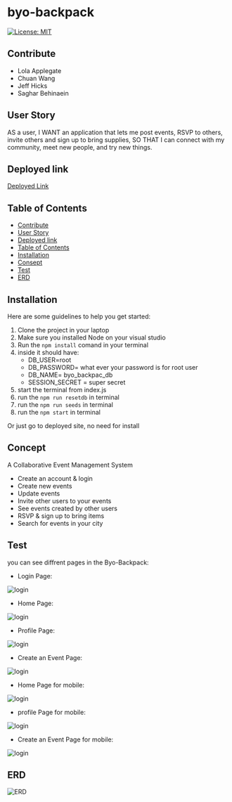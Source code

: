 # byo-backpack
[![License: MIT](https://img.shields.io/badge/License-MIT-yellow.svg)](https://opensource.org/licenses/MIT)  

## Contribute
*   Lola Applegate
*   Chuan Wang
*   Jeff Hicks
*   Saghar Behinaein
  
## User Story
AS a user, 
I WANT an application that lets me post events, RSVP to others, invite others and sign up to bring supplies,
SO THAT I can connect with my community, meet new people, and try new things.

## Deployed link
[Deployed Link](https://byo-backpack.herokuapp.com/)
    
## Table of Contents 
    
  - [Contribute](#contribute)
  - [User Story](#user-story)
  - [Deployed link](#deployed-link)
  - [Table of Contents](#table-of-contents)
  - [Installation](#installation)
  - [Consept](#concept)
  - [Test](#test)
  - [ERD](#erd)

## Installation
Here are some guidelines to help you get started:

1. Clone the project in your laptop  
2. Make sure you installed Node on your visual studio 
3. Run the `npm install` comand in your terminal
4.  inside it should have:
    * DB_USER=root
    * DB_PASSWORD= what ever your password is for root user
    * DB_NAME= byo_backpac_db
    * SESSION_SECRET = super secret 
5.  start the terminal from index.js
6.  run the `npm run resetdb` in terminal
7.  run the `npm run seeds` in terminal
8.  run the `npm start` in terminal

Or just go to deployed site, no need for install   

## Concept
A Collaborative Event Management System
* Create an account & login
* Create new events
* Update events
* Invite other users to your events
* See events created by other users
* RSVP & sign up to bring items
* Search for events in your city

## Test
 
you can see diffrent pages in the Byo-Backpack:   
* Login Page: 

![login](./public/images/d1.png)

* Home Page: 

![login](./public/images/d2.png)

* Profile Page: 

![login](./public/images/d3.png)

* Create an Event Page: 

![login](./public/images/d4.png)

* Home Page for mobile: 

![login](./public/images/m1.png)

* profile Page for mobile: 

![login](./public/images/m2.png)

* Create an Event Page for mobile: 

![login](./public/images/m3.png)

## ERD
![ERD](./public/images/BYOB_erd.png)



